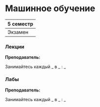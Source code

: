 # Машинное обучение

|5 семестр|
|---|
|Экзамен|

### Лекции

**Преподаватель:** 

Занимайтесь каждый _ в _ : _

### Лабы

**Преподаватель:** 

Занимайтесь каждый _ в _ : _
